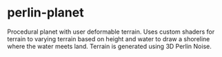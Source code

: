 # perlin-planet
Procedural planet with user deformable terrain. Uses custom shaders for terrain to varying terrain based on height and water to draw a shoreline where the water meets land. Terrain is generated using 3D Perlin Noise.
